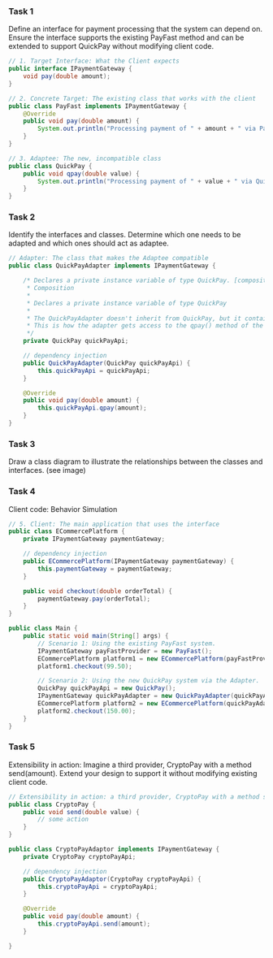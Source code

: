 ### Task 1

Define an interface for payment processing that the system can depend on.
Ensure the interface supports the existing PayFast method and can be extended to support QuickPay without modifying client code.

```java
// 1. Target Interface: What the Client expects
public interface IPaymentGateway {
    void pay(double amount);
}

// 2. Concrete Target: The existing class that works with the client
public class PayFast implements IPaymentGateway {
    @Override
    public void pay(double amount) {
        System.out.println("Processing payment of " + amount + " via PayFast.");
    }
}

// 3. Adaptee: The new, incompatible class
public class QuickPay {
    public void qpay(double value) {
        System.out.println("Processing payment of " + value + " via QuickPay.");
    }
}
```

### Task 2

Identify the interfaces and classes. Determine which one needs to be adapted and which ones should act as adaptee.

```java
// Adapter: The class that makes the Adaptee compatible
public class QuickPayAdapter implements IPaymentGateway {

    /* Declares a private instance variable of type QuickPay. [composition]
     * Composition
     *
     * Declares a private instance variable of type QuickPay
     *
     * The QuickPayAdapter doesn't inherit from QuickPay, but it contains or wraps an instance of it
     * This is how the adapter gets access to the qpay() method of the QuickPay system
     */
    private QuickPay quickPayApi;

    // dependency injection
    public QuickPayAdapter(QuickPay quickPayApi) {
        this.quickPayApi = quickPayApi;
    }

    @Override
    public void pay(double amount) {
        this.quickPayApi.qpay(amount);
    }
}
```

### Task 3

Draw a class diagram to illustrate the relationships between the classes and interfaces. (see image)

### Task 4

Client code: Behavior Simulation

```java
// 5. Client: The main application that uses the interface
public class ECommercePlatform {
    private IPaymentGateway paymentGateway;

    // dependency injection
    public ECommercePlatform(IPaymentGateway paymentGateway) {
        this.paymentGateway = paymentGateway;
    }

    public void checkout(double orderTotal) {
        paymentGateway.pay(orderTotal);
    }
}

public class Main {
    public static void main(String[] args) {
        // Scenario 1: Using the existing PayFast system.
        IPaymentGateway payFastProvider = new PayFast();
        ECommercePlatform platform1 = new ECommercePlatform(payFastProvider);
        platform1.checkout(99.50);

        // Scenario 2: Using the new QuickPay system via the Adapter.
        QuickPay quickPayApi = new QuickPay();
        IPaymentGateway quickPayAdapter = new QuickPayAdapter(quickPayApi);
        ECommercePlatform platform2 = new ECommercePlatform(quickPayAdapter);
        platform2.checkout(150.00);
    }
}
```

### Task 5

Extensibility in action:
Imagine a third provider, CryptoPay with a method send(amount).
Extend your design to support it without modifying existing client code.

```java
// Extensibility in action: a third provider, CryptoPay with a method send(amount)
public class CryptoPay {
    public void send(double value) {
        // some action
    }
}

public class CryptoPayAdaptor implements IPaymentGateway {
    private CryptoPay cryptoPayApi;

    // dependency injection
    public CryptoPayAdaptor(CryptoPay cryptoPayApi) {
        this.cryptoPayApi = cryptoPayApi;
    }

    @Override
    public void pay(double amount) {
        this.cryptoPayApi.send(amount);
    }

}
```

